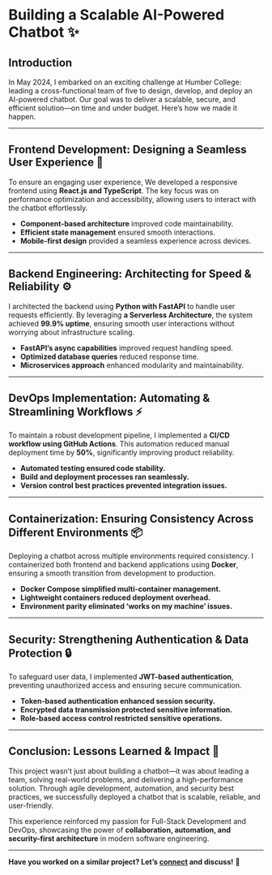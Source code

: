 # Building a Scalable AI-Powered Chatbot ✨
## Introduction
In May 2024, I embarked on an exciting challenge at Humber College: leading a cross-functional team of five to design, develop, and deploy an AI-powered chatbot. Our goal was to deliver a scalable, secure, and efficient solution—on time and under budget. Here’s how we made it happen.  

---

## **Frontend Development: Designing a Seamless User Experience** 🎨
To ensure an engaging user experience, We developed a responsive frontend using **React.js and TypeScript**. The key focus was on performance optimization and accessibility, allowing users to interact with the chatbot effortlessly.

- **Component-based architecture** improved code maintainability.
- **Efficient state management** ensured smooth interactions.
- **Mobile-first design** provided a seamless experience across devices.

---

## **Backend Engineering: Architecting for Speed & Reliability** ⚙️
I architected the backend using **Python with FastAPI** to handle user requests efficiently. By leveraging **a Serverless Architecture**, the system achieved **99.9% uptime**, ensuring smooth user interactions without worrying about infrastructure scaling.

- **FastAPI’s async capabilities** improved request handling speed.
- **Optimized database queries** reduced response time.
- **Microservices approach** enhanced modularity and maintainability.

---

## **DevOps Implementation: Automating & Streamlining Workflows** ⚡
To maintain a robust development pipeline, I implemented a **CI/CD workflow using GitHub Actions**. This automation reduced manual deployment time by **50%**, significantly improving product reliability.

- **Automated testing ensured code stability.**
- **Build and deployment processes ran seamlessly.**
- **Version control best practices prevented integration issues.**

---

## **Containerization: Ensuring Consistency Across Different Environments** 📦
Deploying a chatbot across multiple environments required consistency. I containerized both frontend and backend applications using **Docker**, ensuring a smooth transition from development to production.

- **Docker Compose simplified multi-container management.**
- **Lightweight containers reduced deployment overhead.**
- **Environment parity eliminated ‘works on my machine’ issues.**

---

## **Security: Strengthening Authentication & Data Protection** 🔒
To safeguard user data, I implemented **JWT-based authentication**, preventing unauthorized access and ensuring secure communication.

- **Token-based authentication enhanced session security.**
- **Encrypted data transmission protected sensitive information.**
- **Role-based access control restricted sensitive operations.**

---

## **Conclusion: Lessons Learned & Impact** 🎯
This project wasn’t just about building a chatbot—it was about leading a team, solving real-world problems, and delivering a high-performance solution. Through agile development, automation, and security best practices, we successfully deployed a chatbot that is scalable, reliable, and user-friendly.

This experience reinforced my passion for Full-Stack Development and DevOps, showcasing the power of **collaboration, automation, and security-first architecture** in modern software engineering.

---

**Have you worked on a similar project? Let’s [connect](/contact-me) and discuss!** 🚀

